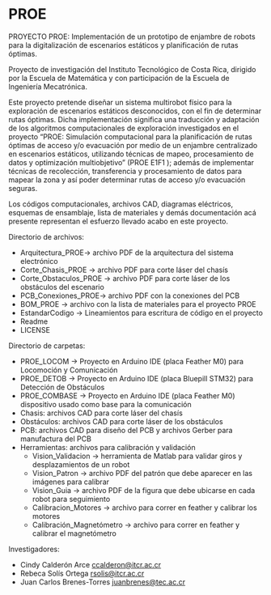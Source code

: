 # PROE
PROYECTO PROE: Implementación de un prototipo de enjambre de robots para la digitalización de escenarios estáticos y planificación de rutas óptimas.

Proyecto de investigación del Instituto Tecnológico de Costa Rica, dirigido por la Escuela de Matemática y con participación de la Escuela de Ingeniería Mecatrónica.

Este proyecto pretende diseñar un sistema multirobot físico para la exploración de escenarios estáticos desconocidos, con el fin de determinar rutas óptimas. Dicha implementación significa una traducción y adaptación de los algoritmos computacionales de exploración investigados en el proyecto “PROE: Simulación computacional para la planificación de rutas óptimas de acceso y/o evacuación por medio de un enjambre centralizado en escenarios estáticos, utilizando técnicas de mapeo, procesamiento de datos y optimización multiobjetivo” (PROE E1F1 ); además de implementar técnicas de recolección, transferencia y procesamiento de datos para mapear la zona y así poder determinar rutas de acceso y/o evacuación seguras.

Los códigos computacionales, archivos CAD, diagramas eléctricos, esquemas de ensamblaje, lista de materiales y demás documentación acá presente representan el esfuerzo llevado acabo en este proyecto.

Directorio de archivos:
- Arquitectura_PROE-> archivo PDF de la arquitectura del sistema electrónico
- Corte_Chasis_PROE -> archivo PDF para corte láser del chasís 
- Corte_Obstaculos_PROE -> archivo PDF para corte láser de los obstáculos del escenario 
- PCB_Conexiones_PROE-> archivo PDF con la conexiones del PCB
- BOM_PROE -> archivo con la lista de materiales para el proyecto PROE
- EstandarCodigo -> Lineamientos para escritura de código en el proyecto
- Readme 
- LICENSE

Directorio de carpetas:
- PROE_LOCOM -> Proyecto en Arduino IDE (placa Feather M0) para Locomoción y Comunicación
- PROE_DETOB -> Proyecto en Arduino IDE (placa Bluepill STM32) para Detección de Obstáculos
- PROE_COMBASE -> Proyecto en Arduino IDE (placa Feather M0) dispositivo usado como base para la comunicación
- Chasis: archivos CAD para corte láser del chasís
- Obstáculos: archivos CAD para corte láser de los obstáculos
- PCB: archivos CAD para diseño del PCB y archivos Gerber para manufactura del PCB
- Herramientas: archivos para calibración y validación
	- Vision_Validacion -> herramienta de Matlab para validar giros y desplazamientos de un robot
	- Vision_Patron -> archivo PDF del patrón que debe aparecer en las imágenes para calibrar
	- Vision_Guia -> archivo PDF de la figura que debe ubicarse en cada robot para seguimiento
	- Calibracion_Motores -> archivo para correr en feather y calibrar los motores
	- Calibración_Magnetómetro -> archivo para correr en feather y calibrar el magnetómetro


Investigadores: 
- Cindy Calderón Arce ccalderon@itcr.ac.cr 
- Rebeca Solís Ortega rsolis@itcr.ac.cr
- Juan Carlos Brenes-Torres juanbrenes@tec.ac.cr
